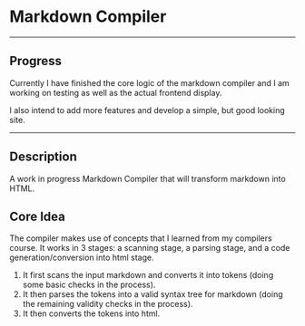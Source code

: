 # Markdown Compiler

*** 

## Progress

Currently I have finished the core logic of the markdown compiler and I am working on testing as well as the actual frontend display.

I also intend to add more features and develop a simple, but good looking site.

***

## Description 

A work in progress Markdown Compiler that will transform markdown into HTML.

## Core Idea

The compiler makes use of concepts that I learned from my compilers course. It works in 3 stages: a scanning stage, a parsing stage, and a code generation/conversion into html stage.
1. It first scans the input markdown and converts it into tokens (doing some basic checks in the process).
2. It then parses the tokens into a valid syntax tree for markdown (doing the remaining validity checks in the process).
3. It then converts the tokens into html.
